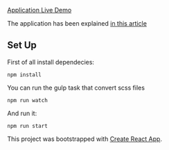 [Application Live Demo](https://floating-citadel-43507.herokuapp.com/)

The application has been explained [in this article](https://www.medium.com)

## Set Up

First of all install dependecies:

```
npm install
```

You can run the gulp task that convert scss files

```
npm run watch
```

And run it:

```
npm run start
```

This project was bootstrapped with [Create React App](https://github.com/facebookincubator/create-react-app).
